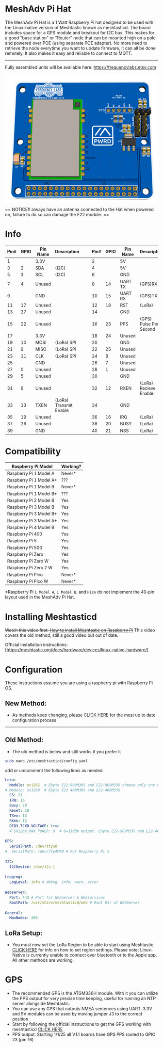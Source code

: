 # MeshAdv Pi Hat

The MeshAdv Pi Hat is a 1 Watt Raspberry Pi hat designed to be used with the Linux-native version of Meshtastic known as meshtasticd. The board includes space for a GPS module and breakout for I2C bus. 
This makes for a good "base station" or "Router" node that can be mounted high on a pole and powered over POE (using separate POE adapter). No more need to retrieve the node everytime you want to update firmware, it can all be done remotely. It also makes it easy and reliable to connect to MQTT.

---

Fully assembled units will be available here: https://frequencylabs.etsy.com 

![](https://github.com/chrismyers2000/MeshAdv-Pi-Hat/blob/d43ea52d606c9e0167098d327dad065feb6ee043/V1.1/IPEX/Photos/3D_PCB%20V1.1_Top_IPEX.png)

== NOTICE!! always have an antenna connected to the Hat when powered on, failure to do so can damage the E22 module. ==

# Info

|Pin# |GPIO|Pin Name   |Description            |   |   |Pin# |GPIO|Pin Name   |Description                      |
|-----|----|-----------|-----------------------|---|---|-----|----|-----------|---------------------------------|
|1    |    |3.3V       |                       |   |   |2    |    |5V         |                                 |
|3    |2   |SDA        |(I2C)                  |   |   |4    |    |5V         |                                 |
|5    |3   |SCL        |(I2C)                  |   |   |6    |    |GND        |                                 |
|7    |4   |Unused     |                       |   |   |8    |14  |UART TX    |(GPS)RX                          |
|9    |    |GND        |                       |   |   |10   |15  |UART RX    |(GPS)TX                          |
|11   |17  |Unused     |                       |   |   |12   |18  |RST        |(LoRa)                           |
|13   |27  |Unused     |                       |   |   |14   |    |GND        |                                 |
|15   |22  |Unused     |                       |   |   |16   |23  |PPS        |(GPS) Pulse Per Second           |
|17   |    |3.3V       |                       |   |   |18   |24  |Unused     |                                 |
|19   |10  |MOSI       |(LoRa) SPI             |   |   |20   |    |GND        |                                 |
|21   |9   |MISO       |(LoRa) SPI             |   |   |22   |25  |Unused     |                                 |
|23   |11  |CLK        |(LoRa) SPI             |   |   |24   |8   |Unused     |                                 |
|25   |    |GND        |                       |   |   |26   |7   |Unused     |                                 |
|27   |0   |Unused     |                       |   |   |28   |1   |Unused     |                                 |
|29   |5   |Unused     |                       |   |   |30   |    |GND        |                                 |
|31   |6   |Unused     |                       |   |   |32   |12  |RXEN       |(LoRa) Recieve Enable            |
|33   |13  |TXEN       |(LoRa) Transmit Enable |   |   |34   |    |GND        |                                 |
|35   |19  |Unused     |                       |   |   |36   |16  |IRQ        |(LoRa)                           |
|37   |26  |Unused     |                       |   |   |38   |20  |BUSY       |(LoRa)                           |
|39   |    |GND        |                       |   |   |40   |21  |NSS        |(LoRa)                           |




# Compatibility

| Raspberry Pi Model      | Working? |
|-------------------------|----------|
| Raspberry Pi 1 Model A  | Never*   |
| Raspberry Pi 1 Model A+ | ???      |
| Raspberry Pi 1 Model B  | Never*   |
| Raspberry Pi 1 Model B+ | ???      |
| Raspberry Pi 2 Model B  | Yes      |
| Raspberry Pi 3 Model B  | Yes      |
| Raspberry Pi 3 Model B+ | Yes      |
| Raspberry Pi 3 Model A+ | Yes      |
| Raspberry Pi 4 Model B  | Yes      |
| Raspberry Pi 400        | Yes      |
| Raspberry Pi 5          | Yes      |
| Raspberry Pi 500        | Yes      |
| Raspberry Pi Zero       | Yes      |
| Raspberry Pi Zero W     | Yes      |
| Raspberry Pi Zero 2 W   | Yes      |
| Raspberry Pi Pico       | Never*   |
| Raspberry Pi Pico W     | Never*   |

*Raspberry Pi `1 Model A`, `1 Model B`, and `Pico` do not implement the 40-pin layout used in the MeshAdv Pi Hat.

# Installing Meshtasticd

~~Watch this video first: [How to install Meshtastic on Raspberry Pi](https://www.youtube.com/watch?v=vLGoEPNT0Mk)~~ This video covers the old method, still a good video but out of date.


Official installation instructions: [https://meshtastic.org/docs/hardware/devices/linux-native-hardware/]



# Configuration

These instructions assume you are using a raspberry pi with Raspberry Pi OS. 

## New Method:

   - As methods keep changing, please [CLICK HERE](https://meshtastic.org/docs/hardware/devices/linux-native-hardware/#configuration) for the most up to date configuration process

---
## Old Method:

   - The old method is below and still works if you prefer it


```bash
sudo nano /etc/meshtasticd/config.yaml
```
add or uncomment the following lines as needed. 

```yaml
Lora:
  Module: sx1262  # Ebyte E22-900M30S and E22-900M33S choose only one module at a time
# Module: sx1268  # Ebyte E22 400M30S and E22-400M33S
  CS: 21
  IRQ: 16
  Busy: 20
  Reset: 18
  TXen: 13
  RXen: 12
  DIO3_TCXO_VOLTAGE: true
  # SX126X_MAX_POWER: 8  # 8=33dBm output. Ebyte E22-900M33S and E22-400M33S only

GPS:
  SerialPath: /dev/ttyS0
#  SerialPath: /dev/ttyAMA0 # For Raspberry Pi 5

I2C:
  I2CDevice: /dev/i2c-1

Logging:
  LogLevel: info # debug, info, warn, error

Webserver:
  Port: 443 # Port for Webserver & Webservices
  RootPath: /usr/share/meshtasticd/web # Root Dir of WebServer

General:
  MaxNodes: 200
```
## LoRa Setup:

- You must now set the LoRa Region to be able to start using Meshtastic. [CLICK HERE](https://meshtastic.org/docs/getting-started/initial-config/#set-regional-settings) for info on how to set region settings. Please note: Linux-Native is currently unable to connect over bluetooth or to the Apple app. All other methods are working.

# GPS
   
   - The recommended GPS is the ATGM336H module. With it you can utilize the PPS output for very precise time keeping, useful for running an NTP server alongside Meshtastic.
   - You can use any GPS that outputs NMEA sentences using UART. 3.3V and 5V modules can be used by moving jumper J3 to the correct position. 
   - Start by following the official instructions to get the GPS working with meshtasticd [CLICK HERE](https://meshtastic.org/docs/hardware/devices/linux-native-hardware/#uart-raspberry-pi)
   - PPS output: Starting 1/1/25 all V1.1 boards have GPS PPS routed to GPIO 23 (pin 16).
